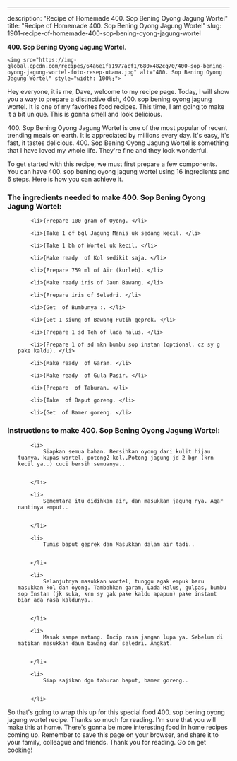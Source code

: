 ---
description: "Recipe of Homemade 400. Sop Bening Oyong Jagung Wortel"
title: "Recipe of Homemade 400. Sop Bening Oyong Jagung Wortel"
slug: 1901-recipe-of-homemade-400-sop-bening-oyong-jagung-wortel

<p>
	<strong>400. Sop Bening Oyong Jagung Wortel</strong>. 
	
</p>
<p>
	
	<img src="https://img-global.cpcdn.com/recipes/64a6e1fa1977acf1/680x482cq70/400-sop-bening-oyong-jagung-wortel-foto-resep-utama.jpg" alt="400. Sop Bening Oyong Jagung Wortel" style="width: 100%;">
	
	
</p>
<p>
	Hey everyone, it is me, Dave, welcome to my recipe page. Today, I will show you a way to prepare a distinctive dish, 400. sop bening oyong jagung wortel. It is one of my favorites food recipes. This time, I am going to make it a bit unique. This is gonna smell and look delicious.
</p>
	
<p>
	400. Sop Bening Oyong Jagung Wortel is one of the most popular of recent trending meals on earth. It is appreciated by millions every day. It's easy, it's fast, it tastes delicious. 400. Sop Bening Oyong Jagung Wortel is something that I have loved my whole life. They're fine and they look wonderful.
</p>
<p>
	
</p>

<p>
To get started with this recipe, we must first prepare a few components. You can have 400. sop bening oyong jagung wortel using 16 ingredients and 6 steps. Here is how you can achieve it.
</p>

<h3>The ingredients needed to make 400. Sop Bening Oyong Jagung Wortel:</h3>

<ol>
	
		<li>{Prepare 100 gram of Oyong. </li>
	
		<li>{Take 1 of bgl Jagung Manis uk sedang kecil. </li>
	
		<li>{Take 1 bh of Wortel uk kecil. </li>
	
		<li>{Make ready  of Kol sedikit saja. </li>
	
		<li>{Prepare 759 ml of Air (kurleb). </li>
	
		<li>{Make ready iris of Daun Bawang. </li>
	
		<li>{Prepare iris of Seledri. </li>
	
		<li>{Get  of Bumbunya :. </li>
	
		<li>{Get 1 siung of Bawang Putih geprek. </li>
	
		<li>{Prepare 1 sd Teh of lada halus. </li>
	
		<li>{Prepare 1 of sd mkn bumbu sop instan (optional. cz sy g pake kaldu). </li>
	
		<li>{Make ready  of Garam. </li>
	
		<li>{Make ready  of Gula Pasir. </li>
	
		<li>{Prepare  of Taburan. </li>
	
		<li>{Take  of Baput goreng. </li>
	
		<li>{Get  of Bamer goreng. </li>
	
</ol>
<p>
	
</p>

<h3>Instructions to make 400. Sop Bening Oyong Jagung Wortel:</h3>

<ol>
	
		<li>
			Siapkan semua bahan. Bersihkan oyong dari kulit hijau tuanya, kupas wortel, potong2 kol.,Potong jagung jd 2 bgn (krn kecil ya..) cuci bersih semuanya..
			
			
		</li>
	
		<li>
			Sememtara itu didihkan air, dan masukkan jagung nya. Agar nantinya emput..
			
			
		</li>
	
		<li>
			Tumis baput geprek dan Masukkan dalam air tadi..
			
			
		</li>
	
		<li>
			Selanjutnya masukkan wortel, tunggu agak empuk baru masukkan kol dan oyong. Tambahkan garam, Lada Halus, gulpas, bumbu sop Instan (jk suka, krn sy gak pake kaldu apapun) pake instant biar ada rasa kaldunya..
			
			
		</li>
	
		<li>
			Masak sampe matang. Incip rasa jangan lupa ya. Sebelum di matikan masukkan daun bawang dan seledri. Angkat.
			
			
		</li>
	
		<li>
			Siap sajikan dgn taburan baput, bamer goreng..
			
			
		</li>
	
</ol>

<p>
	
</p>

<p>
	So that's going to wrap this up for this special food 400. sop bening oyong jagung wortel recipe. Thanks so much for reading. I'm sure that you will make this at home. There's gonna be more interesting food in home recipes coming up. Remember to save this page on your browser, and share it to your family, colleague and friends. Thank you for reading. Go on get cooking!
</p>
